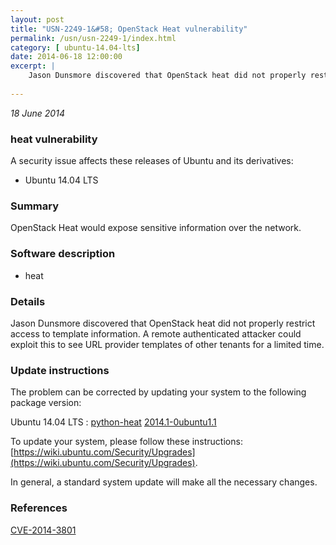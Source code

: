```yaml
---
layout: post
title: "USN-2249-1&#58; OpenStack Heat vulnerability"
permalink: /usn/usn-2249-1/index.html
category: [ ubuntu-14.04-lts]
date: 2014-06-18 12:00:00
excerpt: |
    Jason Dunsmore discovered that OpenStack heat did not properly restrict access to template information. A remote authenticated attacker could exploit this to see URL provider templates of other tenants for a limited time. 
    
--- 
```

 
 

*18 June 2014*

### heat vulnerability

A security issue affects these releases of Ubuntu and its derivatives:

* Ubuntu 14.04 LTS

### Summary

OpenStack Heat would expose sensitive information over the network. 

### Software description

* heat 

### Details

Jason Dunsmore discovered that OpenStack heat did not properly restrict access to template information. A remote authenticated attacker could exploit this to see URL provider templates of other tenants for a limited time. 

### Update instructions

The problem can be corrected by updating your system to the following package version:

Ubuntu 14.04 LTS
 : [python-heat](https://launchpad.net/ubuntu/+source/heat) <span> [2014.1-0ubuntu1.1](https://launchpad.net/ubuntu/+source/heat/2014.1-0ubuntu1.1) </span> 

To update your system, please follow these instructions: [https://wiki.ubuntu.com/Security/Upgrades](https://wiki.ubuntu.com/Security/Upgrades).

In general, a standard system update will make all the necessary changes. 

### References

 
 [CVE-2014-3801](http://people.ubuntu.com/~ubuntu-security/cve/CVE-2014-3801)
 


